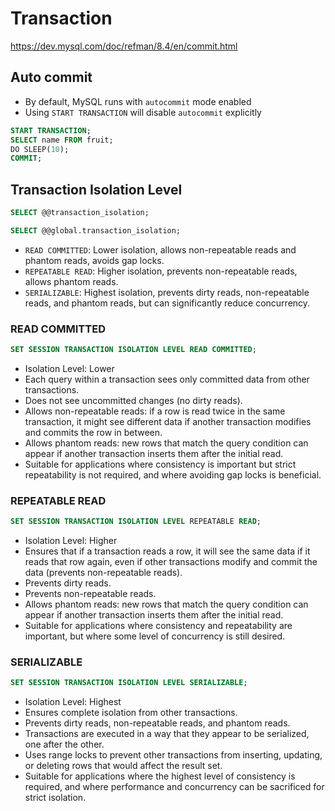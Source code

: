 # Transaction

https://dev.mysql.com/doc/refman/8.4/en/commit.html

## Auto commit

* By default, MySQL runs with `autocommit` mode enabled
* Using `START TRANSACTION` will disable `autocommit` explicitly

```sql
START TRANSACTION;
SELECT name FROM fruit;
DO SLEEP(10);
COMMIT;
```

## Transaction Isolation Level

```sql
SELECT @@transaction_isolation;
```

```sql
SELECT @@global.transaction_isolation;
```

* `READ COMMITTED`: Lower isolation, allows non-repeatable reads and phantom reads, avoids gap locks.
* `REPEATABLE READ`: Higher isolation, prevents non-repeatable reads, allows phantom reads.
* `SERIALIZABLE`: Highest isolation, prevents dirty reads, non-repeatable reads, and phantom reads, but can significantly reduce concurrency.

### READ COMMITTED

```sql
SET SESSION TRANSACTION ISOLATION LEVEL READ COMMITTED;
```

* Isolation Level: Lower
* Each query within a transaction sees only committed data from other transactions.
* Does not see uncommitted changes (no dirty reads).
* Allows non-repeatable reads: if a row is read twice in the same transaction, it might see different data if another transaction modifies and commits the row in between.
* Allows phantom reads: new rows that match the query condition can appear if another transaction inserts them after the initial read.
* Suitable for applications where consistency is important but strict repeatability is not required, and where avoiding gap locks is beneficial.

### REPEATABLE READ

```sql
SET SESSION TRANSACTION ISOLATION LEVEL REPEATABLE READ;
```

* Isolation Level: Higher
* Ensures that if a transaction reads a row, it will see the same data if it reads that row again, even if other transactions modify and commit the data (prevents non-repeatable reads).
* Prevents dirty reads.
* Prevents non-repeatable reads.
* Allows phantom reads: new rows that match the query condition can appear if another transaction inserts them after the initial read.
* Suitable for applications where consistency and repeatability are important, but where some level of concurrency is still desired.

### SERIALIZABLE

```sql
SET SESSION TRANSACTION ISOLATION LEVEL SERIALIZABLE;
```

* Isolation Level: Highest
* Ensures complete isolation from other transactions.
* Prevents dirty reads, non-repeatable reads, and phantom reads.
* Transactions are executed in a way that they appear to be serialized, one after the other.
* Uses range locks to prevent other transactions from inserting, updating, or deleting rows that would affect the result set.
* Suitable for applications where the highest level of consistency is required, and where performance and concurrency can be sacrificed for strict isolation.
